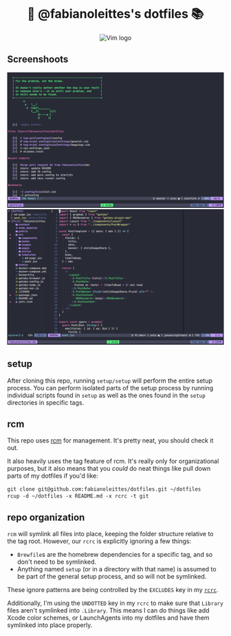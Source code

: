 <p align="center">
  <h1 align="center">👋 @fabianoleittes's dotfiles 📚</h1>

  <p align="center">
    <img alt="Vim logo" src="https://vim.sexy/img/Vimlogo.svg" style="height: 300px; width: auto;" />
  </p>
</p>

## Screenshoots

![nvim startify](./screenshoot/nvim-startify.png)
![nvim editor](./screenshoot/nvim.png)

## setup

After cloning this repo, running `setup/setup` will perform the entire setup
process. You can perform isolated parts of the setup process by running
individual scripts found in `setup` as well as the ones found in the `setup`
directories in specific tags.

## rcm

This repo uses [rcm] for management. It's pretty neat, you should check it
out.

[rcm]: https://github.com/thoughtbot/rcm

It also heavily uses the tag feature of rcm. It's really only for
organizational purposes, but it also means that you _could_ do neat things
like pull down parts of my dotfiles if you'd like:

```
git clone git@github.com:fabianoleittes/dotfiles.git ~/dotfiles
rcup -d ~/dotfiles -x README.md -x rcrc -t git
```

## repo organization

`rcm` will symlink all files into place, keeping the folder structure relative
to the tag root. However, our `rcrc` is explicitly ignoring a few things:

- `Brewfile`s are the homebrew dependencies for a specific tag, and so don't
  need to be symlinked.
- Anything named `setup` (or in a directory with that name) is assumed to be
  part of the general setup process, and so will not be symlinked.

These ignore patterns are being controlled by the `EXCLUDES` key in my
[`rcrc`][rcrc].

[rcrc]: https://github.com/fabianoleittes/dotfiles/blob/master/rcrc

Additionally, I'm using the `UNDOTTED` key in my `rcrc` to make sure that
`Library` files aren't symlinked into `.Library`. This means I can do things
like add Xcode color schemes, or LaunchAgents into my dotfiles and have them
symlinked into place properly.
